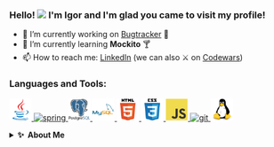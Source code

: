 ### Hello! <img src="https://media.giphy.com/media/hvRJCLFzcasrR4ia7z/giphy.gif" width="25px"> I'm Igor and I'm glad you came to visit my profile!


- 🔭 I’m currently working on [Bugtracker](https://github.com/bubahaze/bugtracker) 🐛
- 🌱 I’m currently learning **Mockito** :cocktail:
- 📫 How to reach me: [LinkedIn](https://www.linkedin.com/in/igor-poludnikiewicz) (we can also ⚔️ on [Codewars](https://www.codewars.com/users/bubahaze))

<h3 align="left">Languages and Tools:</h3>
<p align="left">
  <a href="https://www.java.com" target="_blank" rel="noreferrer"> <img src="https://raw.githubusercontent.com/devicons/devicon/master/icons/java/java-original.svg" alt="java" width="40" height="40"/> </a>
    <a href="https://spring.io/" target="_blank" rel="noreferrer"> <img src="https://www.vectorlogo.zone/logos/springio/springio-icon.svg" alt="spring" width="40" height="40"/> </a>
    <a href="https://www.postgresql.org" target="_blank" rel="noreferrer"> <img src="https://raw.githubusercontent.com/devicons/devicon/master/icons/postgresql/postgresql-original-wordmark.svg" alt="postgresql" width="40" height="40"/> </a>   <a href="https://www.mysql.com/" target="_blank" rel="noreferrer"> <img src="https://raw.githubusercontent.com/devicons/devicon/master/icons/mysql/mysql-original-wordmark.svg" alt="mysql" width="40" height="40"/> </a>
    <a href="https://www.w3.org/html/" target="_blank" rel="noreferrer"> <img src="https://raw.githubusercontent.com/devicons/devicon/master/icons/html5/html5-original-wordmark.svg" alt="html5" width="40" height="40"/> </a> 
   <a href="https://www.w3schools.com/css/" target="_blank" rel="noreferrer"> <img src="https://raw.githubusercontent.com/devicons/devicon/master/icons/css3/css3-original-wordmark.svg" alt="css3" width="40" height="40"/> </a> 
    <a href="https://developer.mozilla.org/en-US/docs/Web/JavaScript" target="_blank" rel="noreferrer"> <img src="https://raw.githubusercontent.com/devicons/devicon/master/icons/javascript/javascript-original.svg" alt="javascript" width="40" height="40"/> </a> 
  <a href="https://git-scm.com/" target="_blank" rel="noreferrer"> <img src="https://www.vectorlogo.zone/logos/git-scm/git-scm-icon.svg" alt="git" width="40" height="40"/> </a>
<a href="https://www.linux.org/" target="_blank" rel="noreferrer"> <img src="https://raw.githubusercontent.com/devicons/devicon/master/icons/linux/linux-original.svg" alt="linux" width="40" height="40"/> </a>
   </p>
   
   <details>
  <summary><b>✨&nbsp;&nbsp;About&nbsp;Me</b></summary>
  <br/>

I am an aspiring Java Backend Developer with working experience in technology & law related fields.

### My Story
I graduated from Jagiellonian University in Law and University of Warsaw in International relations (East Asia specialisation) with highest grades. I've also worked at some prominent places (Ministry of Foreign Affairs, top law firm). Long story short, It was interesting, especially Law is highly ambitious and immersive occupation, however I realised that doing this my whole life would made me a frustrated person. I wanted to change the world for better (I know it can sound cheesy but it's true), at least a little bit. What I did not know that time- what really changes the world is IT. And so as I value the gift of life too much, to spend it on doing something I do not love,  I started to learn coding 💝. <br>
  What I love about coding:
  - logic and order - a good code is a clean code, neatly organised and transparent. The real life is not so logic and organised as I would like to be 😆
  - possibilities! I believe every **hard working** man/woman with a computer and internet access can learn to code and finally (after some wipeout 😄) cand land a job
  - it's a profession of geeks and passionates. It needs so much commitment after all, there's no way someone will become a developer by accident
  - it makes my dreams come true! 
  <br><br>
  I went abroad to work physically in Netherlands and Switzerland (often 12-13 hours daily) to earn enough money to let myself concentrate whole days on gaining knowledge and abilities to code. I really esteem that experience of working as a blue collar. I know how hard earning money can be. I got to know people from outside of my "bubble". That has broadened my horizons.<br>
  After that time, and after thousands of hours of trial & error in programming, I know I am highly determinated to become Java Developer. I don't mind the price of it. It is only the matter of time.
<br><br>
Ok, and what I do to maintain a life balance? 😃<br>
 - I like sports (HIIT, gym), I do Yoga (relieves of stress, makes body & mind relaxed and healthy, _BREATHE IN, BREATHE OUT_).<br>
 - I meditate 2 hours daily in the morning and evening (Vipassana meditation). <br> 
 - I **DO NOT** waste my time, it is too precious for me, so I have more time to do things that are important to me.<br>
 - I love music 🎵. I played oboe, sax, violin and piano, I played in a band (composing music to old movies) but I couldn't commit enough time for it, so I had to drop.
 - I'm polish rap music freak, I could talk hours about it 🥰<br>
 - I have traveled quite a lot (mostly Asia. I spend a wonderful time studying abroad in Kerala, India, but I think my strongest experience was visiting North Korea 🇰🇵.
  <br><br>
  So, if you are already here, **I really appreciate it**. You gave me more than one second of your life to get to know me. And time is the scarcest resource nowadays. Regardless of whether we will ever meet each other, I wish you a good day and be happy. :fist: :pray: 💓
</details> 


